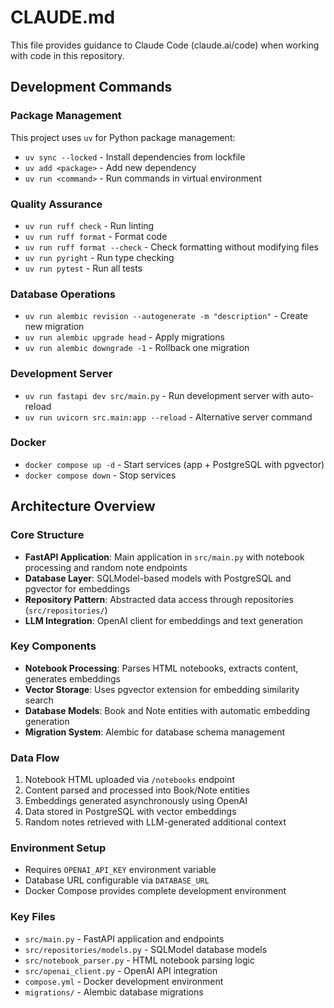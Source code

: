 # CLAUDE.md

This file provides guidance to Claude Code (claude.ai/code) when working with code in this repository.

## Development Commands

### Package Management
This project uses `uv` for Python package management:
- `uv sync --locked` - Install dependencies from lockfile
- `uv add <package>` - Add new dependency
- `uv run <command>` - Run commands in virtual environment

### Quality Assurance
- `uv run ruff check` - Run linting
- `uv run ruff format` - Format code
- `uv run ruff format --check` - Check formatting without modifying files
- `uv run pyright` - Run type checking
- `uv run pytest` - Run all tests

### Database Operations
- `uv run alembic revision --autogenerate -m "description"` - Create new migration
- `uv run alembic upgrade head` - Apply migrations
- `uv run alembic downgrade -1` - Rollback one migration

### Development Server
- `uv run fastapi dev src/main.py` - Run development server with auto-reload
- `uv run uvicorn src.main:app --reload` - Alternative server command

### Docker
- `docker compose up -d` - Start services (app + PostgreSQL with pgvector)
- `docker compose down` - Stop services

## Architecture Overview

### Core Structure
- **FastAPI Application**: Main application in `src/main.py` with notebook processing and random note endpoints
- **Database Layer**: SQLModel-based models with PostgreSQL and pgvector for embeddings
- **Repository Pattern**: Abstracted data access through repositories (`src/repositories/`)
- **LLM Integration**: OpenAI client for embeddings and text generation

### Key Components
- **Notebook Processing**: Parses HTML notebooks, extracts content, generates embeddings
- **Vector Storage**: Uses pgvector extension for embedding similarity search
- **Database Models**: Book and Note entities with automatic embedding generation
- **Migration System**: Alembic for database schema management

### Data Flow
1. Notebook HTML uploaded via `/notebooks` endpoint
2. Content parsed and processed into Book/Note entities
3. Embeddings generated asynchronously using OpenAI
4. Data stored in PostgreSQL with vector embeddings
5. Random notes retrieved with LLM-generated additional context

### Environment Setup
- Requires `OPENAI_API_KEY` environment variable
- Database URL configurable via `DATABASE_URL`
- Docker Compose provides complete development environment

### Key Files
- `src/main.py` - FastAPI application and endpoints
- `src/repositories/models.py` - SQLModel database models
- `src/notebook_parser.py` - HTML notebook parsing logic
- `src/openai_client.py` - OpenAI API integration
- `compose.yml` - Docker development environment
- `migrations/` - Alembic database migrations
